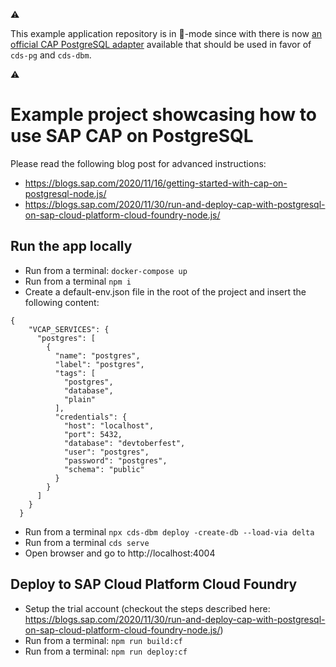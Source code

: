 ⚠️ 

This example application repository is in 🌇-mode since with there is now [an official CAP PostgreSQL adapter](https://github.com/cap-js/cds-dbs/tree/main/postgres) available that should be used in favor of `cds-pg` and `cds-dbm`.

⚠️ 

# Example project showcasing how to use SAP CAP on PostgreSQL

Please read the following blog post for advanced instructions:

- https://blogs.sap.com/2020/11/16/getting-started-with-cap-on-postgresql-node.js/
- https://blogs.sap.com/2020/11/30/run-and-deploy-cap-with-postgresql-on-sap-cloud-platform-cloud-foundry-node.js/

## Run the app locally

- Run from a terminal: `docker-compose up`
- Run from a terminal `npm i`
- Create a default-env.json file in the root of the project and insert the following content:

```
{
    "VCAP_SERVICES": {
      "postgres": [
        {
          "name": "postgres",
          "label": "postgres",
          "tags": [
            "postgres",
            "database",
            "plain"
          ],
          "credentials": {
            "host": "localhost",
            "port": 5432,
            "database": "devtoberfest",
            "user": "postgres",
            "password": "postgres",
            "schema": "public"
          }
        }
      ]
    }
  }
```

- Run from a terminal `npx cds-dbm deploy -create-db --load-via delta`
- Run from a terminal `cds serve`
- Open browser and go to http://localhost:4004

## Deploy to SAP Cloud Platform Cloud Foundry

- Setup the trial account (checkout the steps described here: https://blogs.sap.com/2020/11/30/run-and-deploy-cap-with-postgresql-on-sap-cloud-platform-cloud-foundry-node.js/)
- Run from a terminal: `npm run build:cf`
- Run from a terminal: `npm run deploy:cf`
